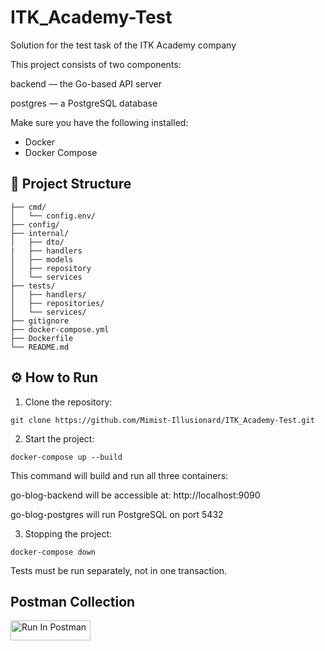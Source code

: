 # ITK_Academy-Test
Solution for the test task of the ITK Academy company

This project consists of two components:

backend — the Go-based API server

postgres — a PostgreSQL database

Make sure you have the following installed:
- Docker
- Docker Compose

## 📁 Project Structure
```
├── cmd/
│   └── config.env/
├── config/
├── internal/
│   ├── dto/
|   ├── handlers
│   ├── models
│   ├── repository
│   └── services
├── tests/
│   ├── handlers/
│   ├── repositories/
│   └── services/
├── gitignore
├── docker-compose.yml
├── Dockerfile
└── README.md
```

## ⚙️ How to Run
1. Clone the repository:
```
git clone https://github.com/Mimist-Illusionard/ITK_Academy-Test.git
```
2. Start the project:
```
docker-compose up --build
```
This command will build and run all three containers:

go-blog-backend will be accessible at: http://localhost:9090

go-blog-postgres will run PostgreSQL on port 5432

3. Stopping the project:
```
docker-compose down
```

Tests must be run separately, not in one transaction.

## Postman Collection
[<img src="https://run.pstmn.io/button.svg" alt="Run In Postman" style="width: 128px; height: 32px;">](https://app.getpostman.com/run-collection/44290956-c1dc944a-58f2-48f5-9f1d-5d571b87e57a?action=collection%2Ffork&source=rip_markdown&collection-url=entityId%3D44290956-c1dc944a-58f2-48f5-9f1d-5d571b87e57a%26entityType%3Dcollection%26workspaceId%3D373e624b-b49c-43d7-9b00-b7dbb0ed6baa)
